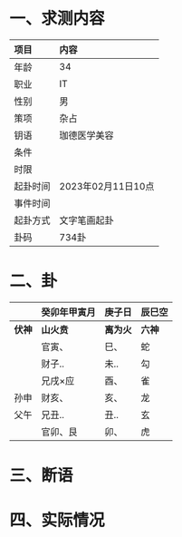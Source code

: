 # 一、求测内容
|项目|内容|
|:-|:-|
|年龄|34|
|职业|IT|
|性别|男|
|策项|杂占|
|钥语|珈德医学美容|
|条件||
|时限||
|起卦时间|2023年02月11日10点|
|事件时间||
|起卦方式|文字笔画起卦|
|卦码|734卦|

# 二、卦
||癸卯年甲寅月|庚子日|辰巳空|
|:-|:-|:-|:-|
|**伏神**|**山火贲**|**离为火**|**六神**|
||官寅、|巳、|蛇|
||财子..|未..|勾|
||兄戌×应|酉、|雀|
|孙申|财亥、|亥、|龙|
|父午|兄丑..|丑..|玄|
||官卯、艮|卯、|虎|


# 三、断语

# 四、实际情况